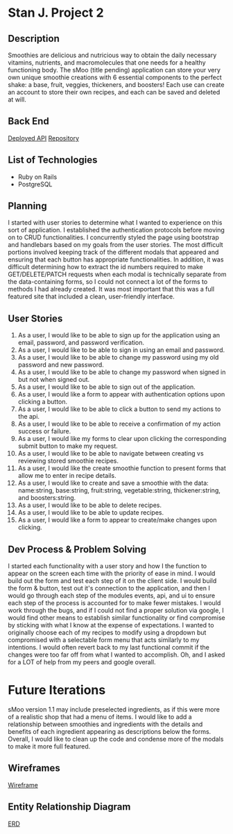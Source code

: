 # Stan J. Project 2

## Description
Smoothies are delicious and nutricious way to obtain the daily necessary vitamins, nutrients, and macromolecules that one needs for a healthy functioning body. The sMoo (title pending) application can store your very own unique smoothie creations with 6 essential components to the perfect shake: a base, fruit, veggies, thickeners, and boosters! Each use can create an account to store their own recipes, and each can be saved and deleted at will.

## Back End
[Deployed API](https://damp-refuge-43009.herokuapp.com/)
[Repository](https://github.com/stanjng/project_2_api)

## List of Technologies
- Ruby on Rails
- PostgreSQL

## Planning
I started with user stories to determine what I wanted to experience on this sort of application. I established the authentication protocols before moving on to CRUD functionalities. I concurrently styled the page using bootstrap and handlebars based on my goals from the user stories. The most difficult portions involved keeping track of the different modals that appeared and ensuring that each button has appropriate functionalities. In addition, it was difficult determining how to extract the id numbers required to make GET/DELETE/PATCH requests when each modal is technically separate from the data-containing forms, so I could not connect a lot of the forms to methods I had already created. It was most important that this was a full featured site that included a clean, user-friendly interface.

## User Stories
1. As a user, I would like to be able to sign up for the application using an email, password, and password verification.
2. As a user, I would like to be able to sign in using an email and password.
3. As a user, I would like to be able to change my password using my old password and new password.
4. As a user, I would like to be able to change my password when signed in but not when signed out.
5. As a user, I would like to be able to sign out of the application.
6. As a user, I would like a form to appear with authentication options upon clicking a button.
6. As a user, I would like to be able to click a button to send my actions to the api.
7. As a user, I would like to be able to receive a confirmation of my action success or failure.
8. As a user, I would like my forms to clear upon clicking the corresponding submit button to make my request.
9. As a user, I would like to be able to navigate between creating vs reviewing stored smoothie recipes.
10. As a user, I would like the create smoothie function to present forms that allow me to enter in recipe details.
11. As a user, I would like to create and save a smoothie with the data: name:string, base:string, fruit:string, vegetable:string, thickener:string, and boosters:string.
13. As a user, I would like to be able to delete recipes.
14. As a user, I would like to be able to update recipes.
15. As a user, I would like a form to appear to create/make changes upon clicking.

## Dev Process & Problem Solving
I started each functionality with a user story and how I the function to appear on the screen each time with the priority of ease in mind. I would build out the form and test each step of it on the client side. I would build the form & button, test out it's connection to the application, and then I would go through each step of the modules events, api, and ui to ensure each step of the process is accounted for to make fewer mistakes. I would work through the bugs, and if I could not find a proper solution via google, I would find other means to establish similar functionality or find compromise by sticking with what I know at the expense of expectations. I wanted to originally choose each of my recipes to modify using a dropdown but compromised with a selectable form menu that acts similarly to my intentions. I would often revert back to my last functional commit if the changes were too far off from what I wanted to accomplish. Oh, and I asked for a LOT of help from my peers and google overall.

# Future Iterations
sMoo version 1.1 may include preselected ingredients, as if this were more of a realistic shop that had a menu of items. I would like to add a relationship between smoothies and ingredients with the details and benefits of each ingredient appearing as descriptions below the forms. Overall, I would like to clean up the code and condense more of the modals to make it more full featured.

## Wireframes
[Wireframe](https://media.git.generalassemb.ly/user/23009/files/95d91980-f025-11e9-9862-33ffc43cfbf6)

## Entity Relationship Diagram
[ERD](https://media.git.generalassemb.ly/user/23009/files/2d407a00-f0c3-11e9-96d4-17850ee0256b)
